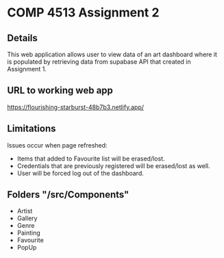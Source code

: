 # COMP 4513 Assignment 2

## Details
This web application allows user to view data of an art dashboard where it is populated by retrieving data from supabase API that created in Assignment 1.

## URL to working web app
https://flourishing-starburst-48b7b3.netlify.app/

## Limitations
Issues occur when page refreshed:
- Items that added to Favourite list will be erased/lost.
- Credentials that are previously registered will be erased/lost as well.
- User will be forced log out of the dashboard.

## Folders "/src/Components"
- Artist
- Gallery
- Genre
- Painting
- Favourite
- PopUp
